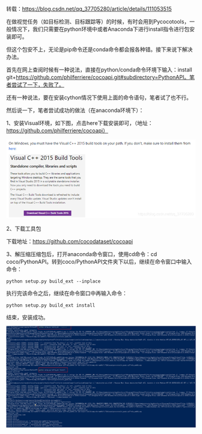 转载：https://blog.csdn.net/qq_37705280/article/details/111053515

在做视觉任务（如目标检测、目标跟踪等）的时候，有时会用到Pycocotools，一般情况下，我们只需要在python环境中或者Anaconda下进行install指令进行包安装即可。

但这个包安不上，无论是pip命令还是conda命令都会报各种错。接下来说下解决办法。

首先在网上查阅时候有一种说法，直接在python/conda命令环境下输入：install git+https://github.com/philferriere/cocoapi.git#subdirectory=PythonAPI。笔者尝试了一下，失败了。

还有一种说法，要在安装cython情况下使用上面的命令语句，笔者试了也不行。

然后说一下，笔者尝试成功的做法（在anaconda环境下）：

1、安装Visual环境，如下图，点击here下载安装即可，（地址：https://github.com/philferriere/cocoapi）

![](images/20201211212245587.png)

2、下载工具包

下载地址：https://github.com/cocodataset/cocoapi

3、解压缩压缩包后，打开anaconda命令窗口，使用cd命令：cd coco/PythonAPI。转到coco/PythonAPI文件夹下以后，继续在命令窗口中输入命令：

```shell
python setup.py build_ext --inplace
```

执行完该命令之后，继续在命令窗口中再输入命令：

```shell
python setup.py build_ext install
```

结束，安装成功。

![](images/Snipaste_2021-01-29_11-39-09.png)